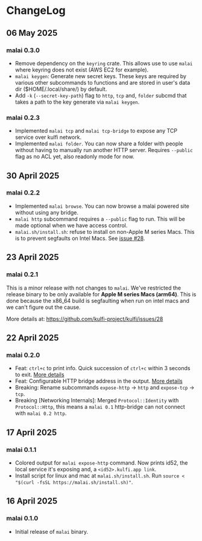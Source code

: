 # ChangeLog

## 06 May 2025

### malai 0.3.0

- Remove dependency on the `keyring` crate. This allows use to use `malai`
where keyring does not exist (AWS EC2 for example).
- `malai keygen`: Generate new secret keys. These keys are required by various
other subcommands to functions and are stored in user's data dir
($HOME/.local/share/) by default.
- Add `-k` (`--secret-key-path`) flag to `http`, `tcp` and, `folder` subcmd
that takes a path to the key generate via `malai keygen`.

### malai 0.2.3

- Implemented `malai tcp` and `malai tcp-bridge` to expose any TCP service over
  kulfi network.
- Implemented `malai folder`. You can now share a folder with people without
  having to manually run another HTTP server. Requires `--public` flag as no
  ACL yet, also readonly mode for now.

## 30 April 2025

### malai 0.2.2

- Implemented `malai browse`. You can now browse a malai powered site without
  using any bridge.
- `malai http` subcommand requires a `--public` flag to run. This will be made
  optional when we have access control.
- `malai.sh/install.sh`: refuse to install on non-Apple M series Macs. This is
  to prevent segfaults on Intel Macs. See [issue
  #28](https://github.com/kulfi-project/kulfi/issues/28).

## 23 April 2025

### malai 0.2.1

This is a minor release with not changes to `malai`. We've restricted the
release binary to be only available for **Apple M series Macs (arm64)**. This
is done because the x86_64 build is segfaulting when run on intel macs and we
can't figure out the cause.

More details at: https://github.com/kulfi-project/kulfi/issues/28

## 22 April 2025

### malai 0.2.0

- Feat: `ctrl+c` to print info. Quick succession of `ctrl+c` within 3 seconds to
  exit. [More details](https://github.com/kulfi-project/kulfi/discussions/9)
- Feat: Configurable HTTP bridge address in the
  output. [More details](https://github.com/kulfi-project/kulfi/discussions/17)
- Breaking: Rename subcommands `expose-http` -> `http` and `expose-tcp` ->
  `tcp`.
- Breaking [Networking Internals]: Merged `Protocol::Identity` with
  `Protocol::Http`, this means a `malai 0.1` http-bridge can not connect with
  `malai 0.2 http`.

## 17 April 2025

### malai 0.1.1

- Colored output for `malai expose-http` command. Now prints id52, the local
  service it's exposing and, a `<id52>.kulfi.app link`.
- Install script for linux and mac at `malai.sh/install.sh`. Run
  `source < "$(curl -fsSL https://malai.sh/install.sh)"`.

## 16 April 2025

### malai 0.1.0

- Initial release of `malai` binary.
